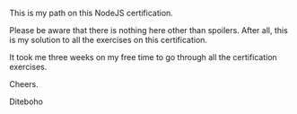 This is my path on this NodeJS certification.

Please be aware that there is nothing here other than spoilers. After all, this is my solution to all the exercises on this certification.

It took me three weeks on my free time to go through all the certification exercises.

Cheers.

Diteboho
